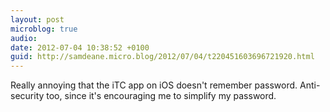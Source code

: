 ```yaml
---
layout: post
microblog: true
audio: 
date: 2012-07-04 10:38:52 +0100
guid: http://samdeane.micro.blog/2012/07/04/t220451603696721920.html
---
```

Really annoying that the iTC app on iOS doesn't remember password. Anti-security too, since it's encouraging me to simplify my password.
